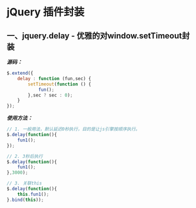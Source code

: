 # jQuery 插件封装

## 一、jquery.delay - 优雅的对window.setTimeout封装

***源码：***

```js
$.extend({
    delay : function (fun,sec) {
        setTimeout(function () {
            fun();
        },sec ? sec : 0);
    }
});
```

***使用方法：***

```js
// 1. 一般用法，默认延迟0秒执行，目的是让js引擎按顺序执行。
$.delay(function(){
    fun1();
});

// 2. 3秒后执行
$.delay(function(){
    fun1();
},3000);

// 3. 关联this
$.delay(function(){
    this.fun1();
}.bind(this));
```